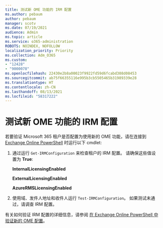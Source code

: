 ```yaml
---
title: 测试新 OME 功能的 IRM 配置
ms.author: pebaum
author: pebaum
manager: scotv
ms.date: 07/19/2021
audience: Admin
ms.topic: article
ms.service: o365-administration
ROBOTS: NOINDEX, NOFOLLOW
localization_priority: Priority
ms.collection: Adm_O365
ms.custom:
- "12428"
- "9000078"
ms.openlocfilehash: 22430e2b8a00023f9922fd59d6fcabd308d08453
ms.sourcegitcommit: ab75f66355116e995b3cb5505465b31989339e28
ms.translationtype: HT
ms.contentlocale: zh-CN
ms.lasthandoff: 08/13/2021
ms.locfileid: "58317222"
---
```

# <a name="test-irm-configuration-for-new-ome-capabilities"></a>测试新 OME 功能的 IRM 配置

若要验证 Microsoft 365 租户是否配置为使用新的 OME 功能，请在连接到 [Exchange Online PowerShell](https://docs.microsoft.com/powershell/exchange/exchange-online-powershell) 时运行以下 cmdlet:


1. 通过运行 `Get-IRMConfiguration` 来检查租户的 IRM 配置。 请确保这些值设置为 **True**:
    
    **InternalLicensingEnabled**
    
    **ExternalLicensingEnabled**
    
    **AzureRMSLicensingEnabled**

2. 使用域、发件人地址和收件人运行 `Test-IRMConfiguration`。 如果测试未通过，请调查 IRM 配置。

有关如何验证 IRM 配置的详细信息，请参阅 [在 Exchange Online PowerShell 中验证新的 OME 配置](https://docs.microsoft.com/microsoft-365/compliance/set-up-new-message-encryption-capabilities#verify-new-ome-configuration-in-exchange-online-powershell)。